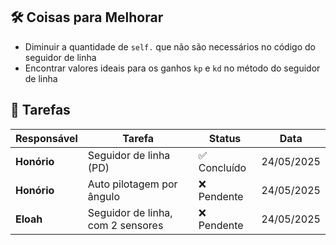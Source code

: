 
## 🛠️ Coisas para Melhorar

- Diminuir a quantidade de `self.` que não são necessários no código do seguidor de linha  
- Encontrar valores ideais para os ganhos `kp` e `kd` no método do seguidor de linha

## 🎰 Tarefas 
| Responsável | Tarefa                         | Status      | Data         |
| ----------- | ------------------------------ | ----------- | ------------ |
| **Honório** | Seguidor de linha (PD)         | ✅ Concluído | 24/05/2025  |
| **Honório** | Auto pilotagem por ângulo      | ❌ Pendente  | 24/05/2025  |
| **Eloah** | Seguidor de linha, com 2 sensores| ❌ Pendente  | 24/05/2025  |



